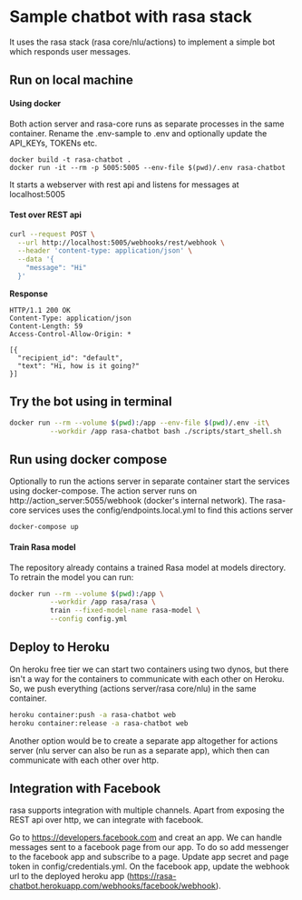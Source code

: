 # Sample chatbot with rasa stack

It uses the rasa stack (rasa core/nlu/actions) to implement a simple bot which responds user messages.

## Run on local machine

#### Using docker
Both action server and rasa-core runs as separate processes in the same container. Rename the .env-sample to .env and optionally update the API_KEYs, TOKENs etc.
```
docker build -t rasa-chatbot .
docker run -it --rm -p 5005:5005 --env-file $(pwd)/.env rasa-chatbot
```
It starts a webserver with rest api and listens for messages at localhost:5005

#### Test over REST api

```bash
curl --request POST \
  --url http://localhost:5005/webhooks/rest/webhook \
  --header 'content-type: application/json' \
  --data '{
    "message": "Hi"
  }'
```
**Response**
```http
HTTP/1.1 200 OK
Content-Type: application/json
Content-Length: 59
Access-Control-Allow-Origin: *

[{
  "recipient_id": "default",
  "text": "Hi, how is it going?"
}]
```

## Try the bot using in terminal
```bash
docker run --rm --volume $(pwd):/app --env-file $(pwd)/.env -it\
          --workdir /app rasa-chatbot bash ./scripts/start_shell.sh
```

## Run using docker compose
Optionally to run the actions server in separate container start the services using docker-compose. The action server runs on http://action_server:5055/webhook (docker's internal network). The rasa-core services uses the config/endpoints.local.yml to find this actions server

```
docker-compose up
```
#### Train Rasa model
The repository already contains a trained Rasa model at models directory. To retrain the model you can run:
```bash
docker run --rm --volume $(pwd):/app \
          --workdir /app rasa/rasa \
          train --fixed-model-name rasa-model \
          --config config.yml
```

## Deploy to Heroku
On heroku free tier we can start two containers using two dynos, but there isn't a way for the containers to communicate with each other on Heroku. So, we push everything (actions server/rasa core/nlu) in the same container.

```bash
heroku container:push -a rasa-chatbot web
heroku container:release -a rasa-chatbot web
```

Another option would be to create a separate app altogether for actions server (nlu server can also be run as a separate app), which then can communicate with each other over http.

## Integration with Facebook
rasa supports integration with multiple channels. Apart from exposing the REST api over http, we can integrate with facebook. 

Go to https://developers.facebook.com and creat an app. We can handle messages sent to a facebook page from our app. To do so add messenger to the facebook app and subscribe to a page. Update app secret and page token in config/credentials.yml. On the facebook app, update the webhook url to the deployed heroku app (https://rasa-chatbot.herokuapp.com/webhooks/facebook/webhook).


